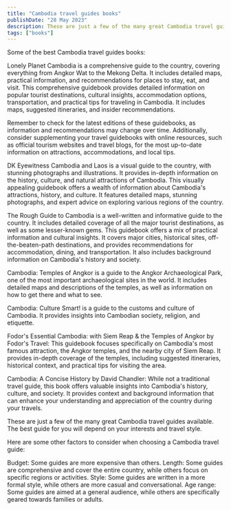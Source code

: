 ```yaml
---
title: "Cambodia travel guides books"
publishDate: "28 May 2023"
description: These are just a few of the many great Cambodia travel guides available
tags: ["books"]
---
```


Some of the best Cambodia travel guides books:

Lonely Planet Cambodia is a comprehensive guide to the country, covering everything from Angkor Wat to the Mekong Delta. It includes detailed maps, practical information, and recommendations for places to stay, eat, and visit. This comprehensive guidebook provides detailed information on popular tourist destinations, cultural insights, accommodation options, transportation, and practical tips for traveling in Cambodia. It includes maps, suggested itineraries, and insider recommendations.

Remember to check for the latest editions of these guidebooks, as information and recommendations may change over time. Additionally, consider supplementing your travel guidebooks with online resources, such as official tourism websites and travel blogs, for the most up-to-date information on attractions, accommodations, and local tips.

DK Eyewitness Cambodia and Laos is a visual guide to the country, with stunning photographs and illustrations. It provides in-depth information on the history, culture, and natural attractions of Cambodia. This visually appealing guidebook offers a wealth of information about Cambodia's attractions, history, and culture. It features detailed maps, stunning photographs, and expert advice on exploring various regions of the country.

The Rough Guide to Cambodia is a well-written and informative guide to the country. It includes detailed coverage of all the major tourist destinations, as well as some lesser-known gems. This guidebook offers a mix of practical information and cultural insights. It covers major cities, historical sites, off-the-beaten-path destinations, and provides recommendations for accommodation, dining, and transportation. It also includes background information on Cambodia's history and society.

Cambodia: Temples of Angkor is a guide to the Angkor Archaeological Park, one of the most important archaeological sites in the world. It includes detailed maps and descriptions of the temples, as well as information on how to get there and what to see.

Cambodia: Culture Smart! is a guide to the customs and culture of Cambodia. It provides insights into Cambodian society, religion, and etiquette.

Fodor's Essential Cambodia: with Siem Reap & the Temples of Angkor by Fodor's Travel: This guidebook focuses specifically on Cambodia's most famous attraction, the Angkor temples, and the nearby city of Siem Reap. It provides in-depth coverage of the temples, including suggested itineraries, historical context, and practical tips for visiting the area.

Cambodia: A Concise History by David Chandler: While not a traditional travel guide, this book offers valuable insights into Cambodia's history, culture, and society. It provides context and background information that can enhance your understanding and appreciation of the country during your travels.

These are just a few of the many great Cambodia travel guides available. The best guide for you will depend on your interests and travel style.

Here are some other factors to consider when choosing a Cambodia travel guide:

 Budget: Some guides are more expensive than others.
 Length: Some guides are comprehensive and cover the entire country, while others focus on specific regions or activities.
 Style: Some guides are written in a more formal style, while others are more casual and conversational.
 Age range: Some guides are aimed at a general audience, while others are specifically geared towards families or adults.
